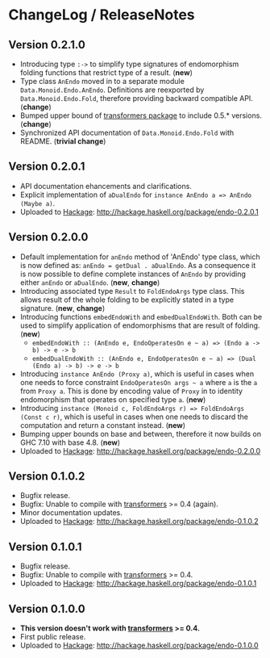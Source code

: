 # ChangeLog / ReleaseNotes


## Version 0.2.1.0

* Introducing type `:->` to simplify type signatures of endomorphism folding
  functions that restrict type of a result. (**new**)
* Type class `AnEndo` moved in to a separate module `Data.Monoid.Endo.AnEndo`.
  Definitions are reexported by `Data.Monoid.Endo.Fold`, therefore providing
  backward compatible API. (**change**)
* Bumped upper bound of [transformers package][transformers] to include 0.5.\*
  versions. (**change**)
* Synchronized API documentation of `Data.Monoid.Endo.Fold` with README.
  (**trivial change**)


## Version 0.2.0.1

* API documentation ehancements and clarifications.
* Explicit implementation of `aDualEndo` for
  `instance AnEndo a => AnEndo (Maybe a)`.
* Uploaded to [Hackage][]: <http://hackage.haskell.org/package/endo-0.2.0.1>


## Version 0.2.0.0

* Default implementation for `anEndo` method of 'AnEndo' type class, which is
  now defined as: `anEndo = getDual . aDualEndo`. As a consequence it is now
  possible to define complete instances of `AnEndo` by providing either
  `anEndo` or `aDualEndo`. (**new**, **change**)
* Introducing associated type `Result` to `FoldEndoArgs` type class. This
  allows result of the whole folding to be explicitly stated in a type
  signature. (**new**, **change**)
* Introducing functions `embedEndoWith` and `embedDualEndoWith`. Both can be
  used to simplify application of endomorphisms that are result of folding.
  (**new**)
    - `embedEndoWith :: (AnEndo e, EndoOperatesOn e ~ a) => (Endo a -> b) -> e
      -> b`
    - `embedDualEndoWith :: (AnEndo e, EndoOperatesOn e ~ a) => (Dual (Endo a)
      -> b) -> e -> b`
* Introducing `instance AnEndo (Proxy a)`, which is useful in cases when one
  needs to force constraint `EndoOperatesOn args ~ a` where `a` is the `a` from
  `Proxy a`. This is done by encoding value of `Proxy` in to identity
  endomorphism that operates on specified type `a`. (**new**)
* Introducing `instance (Monoid c, FoldEndoArgs r) => FoldEndoArgs (Const c
  r)`, which is useful in cases when one needs to discard the computation and
  return a constant instead. (**new**)
* Bumping upper bounds on base and between, therefore it now builds on GHC 7.10
  with base 4.8. (**new**)
* Uploaded to [Hackage][]: <http://hackage.haskell.org/package/endo-0.2.0.0>


## Version 0.1.0.2

* Bugfix release.
* Bugfix: Unable to compile with [transformers][] >= 0.4 (again).
* Minor documentation updates.
* Uploaded to [Hackage][]: <http://hackage.haskell.org/package/endo-0.1.0.2>


## Version 0.1.0.1

* Bugfix release.
* Bugfix: Unable to compile with [transformers][] >= 0.4.
* Uploaded to [Hackage][]: <http://hackage.haskell.org/package/endo-0.1.0.1>


## Version 0.1.0.0

* **This version doesn't work with [transformers][] >= 0.4.**
* First public release.
* Uploaded to [Hackage][]: <http://hackage.haskell.org/package/endo-0.1.0.0>



[Hackage]:
  http://hackage.haskell.org/
  "HackageDB (or just Hackage) is a collection of releases of Haskell packages."
[transformers]:
  https://hackage.haskell.org/package/transformers
  "Package transformers on Hackage."

<!--
  vim: filetype=markdown softtabstop=4 shiftwidth=4 expandtab
-->
